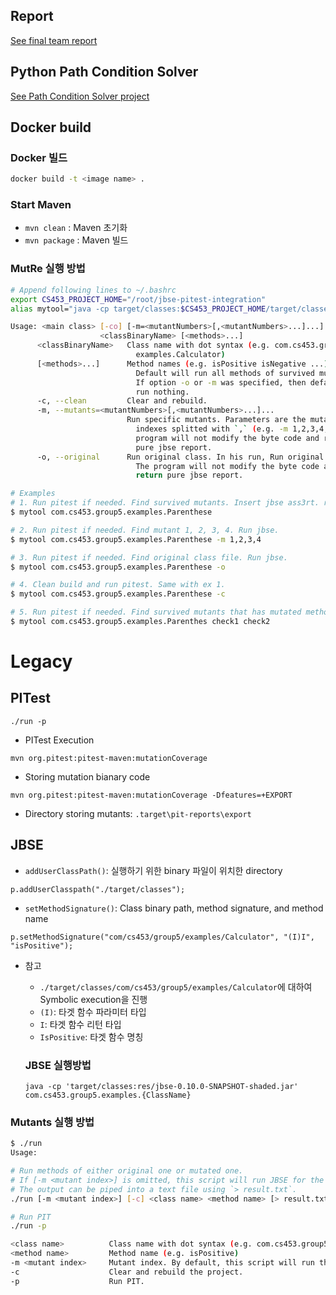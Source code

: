 ## Report

[See final team report](https://github.com/CS453-Team-Project/report/blob/main/main.pdf)

## Python Path Condition Solver

[See Path Condition Solver project](https://github.com/CS453-Team-Project/parse-jbse-output)

## Docker build

### Docker 빌드

```sh
docker build -t <image name> .
```

### Start Maven

* `mvn clean` : Maven 초기화
* `mvn package` : Maven 빌드


### MutRe 실행 방법
```sh
# Append following lines to ~/.bashrc
export CS453_PROJECT_HOME="/root/jbse-pitest-integration"
alias mytool="java -cp target/classes:$CS453_PROJECT_HOME/target/classes:$CS453_PROJECT_HOME/res/javassist.jar:$CS453_PROJECT_HOME/res/jbse-0.10.0-SNAPSHOT-shaded.jar:$CS453_PROJECT_HOME/res/picocli-4.6.1.jar:$CS453_PROJECT_HOME/res/asm-all-3.3.1.jar:$CS453_PROJECT_HOME/res/json-20210307.jar com.cs453.group5.symbolic.SymMain"

Usage: <main class> [-co] [-m=<mutantNumbers>[,<mutantNumbers>...]...]...
                    <classBinaryName> [<methods>...]
      <classBinaryName>   Class name with dot syntax (e.g. com.cs453.group5.
                            examples.Calculator)
      [<methods>...]      Method names (e.g. isPositive isNegative ...).
                            Default will run all methods of survived mutants.
                            If option -o or -m was specified, then default will
                            run nothing.
      -c, --clean         Clear and rebuild.
      -m, --mutants=<mutantNumbers>[,<mutantNumbers>...]...
                          Run specific mutants. Parameters are the mutant
                            indexes splitted with `,` (e.g. -m 1,2,3,4,5). The
                            program will not modify the byte code and return
                            pure jbse report.
      -o, --original      Run original class. In his run, Run original class.
                            The program will not modify the byte code and
                            return pure jbse report.

# Examples
# 1. Run pitest if needed. Find survived mutants. Insert jbse ass3rt. run jbse.
$ mytool com.cs453.group5.examples.Parenthese

# 2. Run pitest if needed. Find mutant 1, 2, 3, 4. Run jbse.
$ mytool com.cs453.group5.examples.Parenthese -m 1,2,3,4

# 3. Run pitest if needed. Find original class file. Run jbse.
$ mytool com.cs453.group5.examples.Parenthese -o

# 4. Clean build and run pitest. Same with ex 1.
$ mytool com.cs453.group5.examples.Parenthese -c

# 5. Run pitest if needed. Find survived mutants that has mutated method check1 or check2. Insert jbse ass3rt. run jbse.
$ mytool com.cs453.group5.examples.Parenthes check1 check2
```

# Legacy

## PITest

`./run -p`

* PITest Execution

```
mvn org.pitest:pitest-maven:mutationCoverage
```

* Storing mutation bianary code

```
mvn org.pitest:pitest-maven:mutationCoverage -Dfeatures=+EXPORT
```

* Directory storing mutants: `.target\pit-reports\export`

## JBSE

* `addUserClassPath()`: 실행하기 위한 binary 파일이 위치한 directory

```
p.addUserClasspath("./target/classes");
```

* `setMethodSignature()`: Class binary path, method signature, and method name

```
p.setMethodSignature("com/cs453/group5/examples/Calculator", "(I)I", "isPositive");
```

* 참고
  * `./target/classes/com/cs453/group5/examples/Calculator`에 대하여 Symbolic execution을 진행
  * `(I)`: 타겟 함수 파라미터 타입
  * `I`: 타겟 함수 리턴 타입
  * `IsPositive`: 타겟 함수 명칭

  ### JBSE 실행방법
  ```
  java -cp 'target/classes:res/jbse-0.10.0-SNAPSHOT-shaded.jar' com.cs453.group5.examples.{ClassName}
  ```


### Mutants 실행 방법

```sh
$ ./run
Usage:

# Run methods of either original one or mutated one.
# If [-m <mutant index>] is omitted, this script will run JBSE for the original method.
# The output can be piped into a text file using `> result.txt`.
./run [-m <mutant index>] [-c] <class name> <method name> [> result.txt]

# Run PIT
./run -p

<class name>          Class name with dot syntax (e.g. com.cs453.group5.examples.Calculator)
<method name>         Method name (e.g. isPositive)
-m <mutant index>     Mutant index. By default, this script will run the original one.
-c                    Clear and rebuild the project.
-p                    Run PIT.
```
